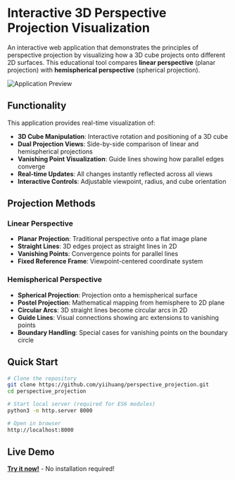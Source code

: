 # Interactive 3D Perspective Projection Visualization

An interactive web application that demonstrates the principles of perspective projection by visualizing how a 3D cube projects onto different 2D surfaces. This educational tool compares **linear perspective** (planar projection) with **hemispherical perspective** (spherical projection).

![Application Preview](preview/preview.gif)

## Functionality

This application provides real-time visualization of:

- **3D Cube Manipulation**: Interactive rotation and positioning of a 3D cube
- **Dual Projection Views**: Side-by-side comparison of linear and hemispherical projections
- **Vanishing Point Visualization**: Guide lines showing how parallel edges converge
- **Real-time Updates**: All changes instantly reflected across all views
- **Interactive Controls**: Adjustable viewpoint, radius, and cube orientation

## Projection Methods

### Linear Perspective
- **Planar Projection**: Traditional perspective onto a flat image plane
- **Straight Lines**: 3D edges project as straight lines in 2D
- **Vanishing Points**: Convergence points for parallel lines
- **Fixed Reference Frame**: Viewpoint-centered coordinate system

### Hemispherical Perspective  
- **Spherical Projection**: Projection onto a hemispherical surface
- **Postel Projection**: Mathematical mapping from hemisphere to 2D plane
- **Circular Arcs**: 3D straight lines become circular arcs in 2D
- **Guide Lines**: Visual connections showing arc extensions to vanishing points
- **Boundary Handling**: Special cases for vanishing points on the boundary circle

## Quick Start

```bash
# Clone the repository
git clone https://github.com/yiihuang/perspective_projection.git
cd perspective_projection

# Start local server (required for ES6 modules)
python3 -m http.server 8000

# Open in browser
http://localhost:8000
```

## Live Demo

**[Try it now!](https://yiihuang.github.io/perspective_projection/index.html)** - No installation required! 